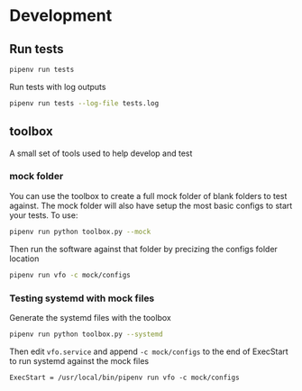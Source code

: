 # Development

## Run tests

```bash
pipenv run tests
```

Run tests with log outputs

```bash
pipenv run tests --log-file tests.log
```

## toolbox

A small set of tools used to help develop and test

### mock folder

You can use the toolbox to create a full mock folder of blank folders to test against. The mock folder will also have setup the most basic configs to start your tests. To use:

```bash
pipenv run python toolbox.py --mock
```

Then run the software against that folder by precizing the configs folder location

```bash
pipenv run vfo -c mock/configs
```

### Testing systemd with mock files

Generate the systemd files with the toolbox

```bash
pipenv run python toolbox.py --systemd
```

Then edit `vfo.service` and append `-c mock/configs` to the end of ExecStart to run systemd against the mock files

```text
ExecStart = /usr/local/bin/pipenv run vfo -c mock/configs
```